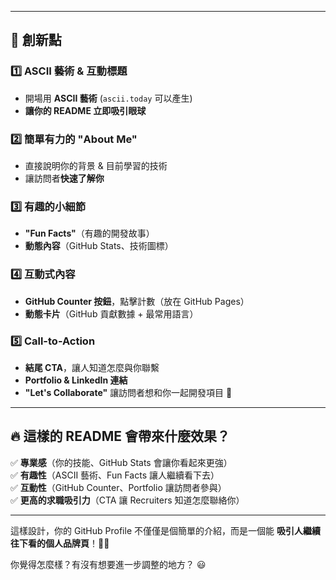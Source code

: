 
---

## **🎯 創新點**
### **1️⃣ ASCII 藝術 & 互動標題**
- 開場用 **ASCII 藝術** (`ascii.today` 可以產生)
- **讓你的 README 立即吸引眼球**

### **2️⃣ 簡單有力的 "About Me"**
- 直接說明你的背景 & 目前學習的技術
- 讓訪問者**快速了解你**

### **3️⃣ 有趣的小細節**
- **"Fun Facts"**（有趣的開發故事）
- **動態內容**（GitHub Stats、技術圖標）

### **4️⃣ 互動式內容**
- **GitHub Counter 按鈕**，點擊計數（放在 GitHub Pages）
- **動態卡片**（GitHub 貢獻數據 + 最常用語言）

### **5️⃣ Call-to-Action**
- **結尾 CTA**，讓人知道怎麼與你聯繫
- **Portfolio & LinkedIn 連結**
- **"Let's Collaborate"** 讓訪問者想和你一起開發項目 🚀

---

## **🔥 這樣的 README 會帶來什麼效果？**
✅ **專業感**（你的技能、GitHub Stats 會讓你看起來更強）  
✅ **有趣性**（ASCII 藝術、Fun Facts 讓人繼續看下去）  
✅ **互動性**（GitHub Counter、Portfolio 讓訪問者參與）  
✅ **更高的求職吸引力**（CTA 讓 Recruiters 知道怎麼聯絡你）  

---

這樣設計，你的 GitHub Profile 不僅僅是個簡單的介紹，而是一個能 **吸引人繼續往下看的個人品牌頁**！🚀✨

你覺得怎麼樣？有沒有想要進一步調整的地方？ 😃
